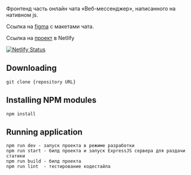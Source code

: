 Фронтенд часть онлайн чата «Веб-мессенджер», написанного на нативном js. 

Ссылка на [figma](https://www.figma.com/file/TLC6aQggQus6r9cshtwNth/messenger?node-id=0%3A1) с макетами чата.

Ссылка на [проект](https://zen-wescoff-4c9bbb.netlify.app/) в Netlify 

[![Netlify Status](https://api.netlify.com/api/v1/badges/14761201-c8bc-4310-8869-457feab694ff/deploy-status)](https://app.netlify.com/sites/zen-wescoff-4c9bbb/deploys)

## Downloading

```
git clone {repository URL}
```

## Installing NPM modules

```
npm install
```

## Running application

```
npm run dev - запуск проекта в режиме разработки
npm run start - билд проекта и запуск ExpressJS сервера для раздачи статики
npm run build - билд проекта
npm run lint  - тестирование кодестайла
```

